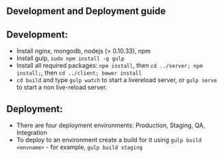 Development and Deployment guide
----

Development:
------

* Install nginx, mongodb, nodejs (> 0.10.33), npm
* Install gulp, `sudo npm install -g gulp`
* Install all required packages: `npm install`, then `cd ../server; npm install;`, then `cd ../client; bower install`
* `cd build` and type `gulp watch` to start a livereload server, or `gulp serve` to start a non live-reload server.


Deployment:
------

* There are four deployment environments: Production, Staging, QA, Integration
* To deploy to an environment create a build for it using `gulp build <envname>` - for example, `gulp build staging`

